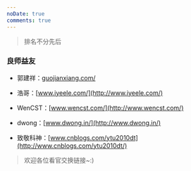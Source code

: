 ```yaml
---
noDate: true
comments: true
---
```


>排名不分先后

### 良师益友

* 郭建祥：[guojianxiang.com/](http://guojianxiang.com/)

* 浩哥：[www.iyeele.com/](http://www.iyeele.com/)

* WenCST：[www.wencst.com/](http://www.wencst.com/)

* dwong：[www.dwong.in/](http://www.dwong.in/)

* 致敬科神：[www.cnblogs.com/ytu2010dt](http://www.cnblogs.com/ytu2010dt/)

>欢迎各位看官交换链接~:)

